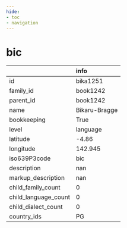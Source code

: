 ```yaml
---
hide:
- toc
- navigation
---
```

# bic
|                      | info          |
|:---------------------|:--------------|
| id                   | bika1251      |
| family_id            | book1242      |
| parent_id            | book1242      |
| name                 | Bikaru-Bragge |
| bookkeeping          | True          |
| level                | language      |
| latitude             | -4.86         |
| longitude            | 142.945       |
| iso639P3code         | bic           |
| description          | nan           |
| markup_description   | nan           |
| child_family_count   | 0             |
| child_language_count | 0             |
| child_dialect_count  | 0             |
| country_ids          | PG            |
